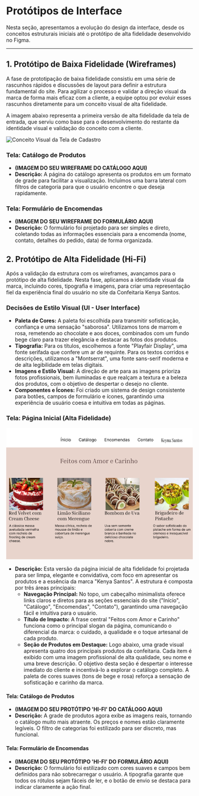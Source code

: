 
# Protótipos de Interface

Nesta seção, apresentamos a evolução do design da interface, desde os conceitos estruturais iniciais até o protótipo de alta fidelidade desenvolvido no Figma.

---

## 1. Protótipo de Baixa Fidelidade (Wireframes)

A fase de prototipação de baixa fidelidade consistiu em uma série de rascunhos rápidos e discussões de layout para definir a estrutura fundamental do site. Para agilizar o processo e validar a direção visual da marca de forma mais eficaz com a cliente, a equipe optou por evoluir esses rascunhos diretamente para um conceito visual de alta fidelidade.

A imagem abaixo representa a primeira versão de alta fidelidade da tela de entrada, que serviu como base para o desenvolvimento do restante da identidade visual e validação do conceito com a cliente.

![Conceito Visual da Tela de Cadastro](prototipos-finais/lo-fi-home.jpg)


### Tela: Catálogo de Produtos
* **(IMAGEM DO SEU WIREFRAME DO CATÁLOGO AQUI)**
* **Descrição:** A página do catálogo apresenta os produtos em um formato de grade para facilitar a visualização. Incluímos uma barra lateral com filtros de categoria para que o usuário encontre o que deseja rapidamente.

### Tela: Formulário de Encomendas
* **(IMAGEM DO SEU WIREFRAME DO FORMULÁRIO AQUI)**
* **Descrição:** O formulário foi projetado para ser simples e direto, coletando todas as informações essenciais para a encomenda (nome, contato, detalhes do pedido, data) de forma organizada.



## 2. Protótipo de Alta Fidelidade (Hi-Fi)

Após a validação da estrutura com os wireframes, avançamos para o protótipo de alta fidelidade. Nesta fase, aplicamos a identidade visual da marca, incluindo cores, tipografia e imagens, para criar uma representação fiel da experiência final do usuário no site da Confeitaria Kenya Santos.

### Decisões de Estilo Visual (UI - User Interface)

* **Paleta de Cores:** A paleta foi escolhida para transmitir sofisticação, confiança e uma sensação "saborosa". Utilizamos tons de marrom e rosa, remetendo ao chocolate e aos doces, combinados com um fundo bege claro para trazer elegância e destacar as fotos dos produtos.
* **Tipografia:** Para os títulos, escolhemos a fonte "Playfair Display", uma fonte serifada que confere um ar de requinte. Para os textos corridos e descrições, utilizamos a "Montserrat", uma fonte sans-serif moderna e de alta legibilidade em telas digitais.
* **Imagens e Estilo Visual:** A direção de arte para as imagens prioriza fotos profissionais, bem iluminadas e que realçam a textura e a beleza dos produtos, com o objetivo de despertar o desejo no cliente.
* **Componentes e Ícones:** Foi criado um sistema de design consistente para botões, campos de formulário e ícones, garantindo uma experiência de usuário coesa e intuitiva em todas as páginas.



### Tela: Página Inicial (Alta Fidelidade)
![Protótipo de Alta Fidelidade da Página Inicial](prototipos-finais/hifi-home.png)
* **Descrição:** Esta versão da página inicial de alta fidelidade foi projetada para ser limpa, elegante e convidativa, com foco em apresentar os produtos e a essência da marca "Kenya Santos". A estrutura é composta por três áreas principais:
    * **Navegação Principal:** No topo, um cabeçalho minimalista oferece links claros e diretos para as seções essenciais do site ("Início", "Catálogo", "Encomendas", "Contato"), garantindo uma navegação fácil e intuitiva para o usuário.
    * **Título de Impacto:** A frase central "Feitos com Amor e Carinho" funciona como o principal slogan da página, comunicando o diferencial da marca: o cuidado, a qualidade e o toque artesanal de cada produto.
    * **Seção de Produtos em Destaque:** Logo abaixo, uma grade visual apresenta quatro dos principais produtos da confeitaria. Cada item é exibido com uma imagem profissional de alta qualidade, seu nome e uma breve descrição. O objetivo desta seção é despertar o interesse imediato do cliente e incentivá-lo a explorar o catálogo completo. A paleta de cores suaves (tons de bege e rosa) reforça a sensação de sofisticação e carinho da marca.

#### Tela: Catálogo de Produtos
* **(IMAGEM DO SEU PROTÓTIPO 'HI-FI' DO CATÁLOGO AQUI)**
* **Descrição:** A grade de produtos agora exibe as imagens reais, tornando o catálogo muito mais atraente. Os preços e nomes estão claramente legíveis. O filtro de categorias foi estilizado para ser discreto, mas funcional.

#### Tela: Formulário de Encomendas
* **(IMAGEM DO SEU PROTÓTIPO 'HI-FI' DO FORMULÁRIO AQUI)**
* **Descrição:** O formulário foi estilizado com cores suaves e campos bem definidos para não sobrecarregar o usuário. A tipografia garante que todos os rótulos sejam fáceis de ler, e o botão de envio se destaca para indicar claramente a ação final.



